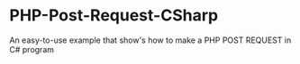 # PHP-Post-Request-CSharp

An easy-to-use example that show's how to make a PHP POST REQUEST in C# program
